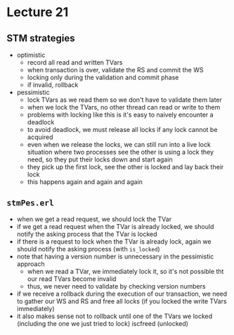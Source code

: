 # Lecture 21

## STM strategies

- optimistic
  - record all read and written TVars
  - when transaction is over, validate the RS and commit the WS
  - locking only during the validation and commit phase
  - if invalid, rollback
- pessimistic
  - lock TVars as we read them so we don't have to validate them later
  - when we lock the TVars, no other thread can read or write to them
  - problems with locking like this is it's easy to naively encounter a deadlock
  - to avoid deadlock, we must release all locks if any lock cannot be acquired
  - even when we release the locks, we can still run into a live lock situation where two processes see the other is using a lock they need, so they put their locks down and start again
  - they pick up the first lock, see the other is locked and lay back their lock
  - this happens again and again and again

## `stmPes.erl`
- when we get a read request, we should lock the TVar
- if we get a read request when the TVar is already locked, we should notify the asking process that the TVar is locked
- if there is a request to lock when the TVar is already lock, again we should notify the asking process  (with `is_locked`)
- note that having a version number is unnecessary in the pessimistic approach
  - when we read a TVar, we immediately lock it, so it's not possible tht our read TVars become invalid
  - thus, we never need to validate by checking version numbers
- if we receive a rollback during the execution of our transaction, we need to gather our WS and RS and free all locks (if you locked the write TVars immediately)
- it also makes sense not to rollback until one of the TVars we locked (including the one we just tried to lock) iscfreed (unlocked)
